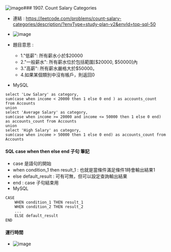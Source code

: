 ![image](https://github.com/Ricky7737/LeetCodeSQLPractise/assets/58324475/a3c1b964-56a9-43bf-bbd4-ab871984f1e0)### 1907. Count Salary Categories
* 連結 : https://leetcode.com/problems/count-salary-categories/description/?envType=study-plan-v2&envId=top-sql-50
* ![image](https://github.com/Ricky7737/LeetCodeSQLPractise/assets/58324475/e4b28639-fd21-4ff7-b940-d6148e7d5fb8)

* 題目意思 :
  * 1."低薪": 所有薪水小於$20000
  * 2."一般薪水": 所有薪水位於包括範圍[$20000, $50000]內
  * 3."高薪": 所有薪水嚴格大於$50000。
  * 4.如果某個類別中沒有帳戶，則返回0

* MySQL
```
select 'Low Salary' as category,
sum(case when income < 20000 then 1 else 0 end ) as accounts_count from Accounts
union 
select 'Average Salary' as category,
sum(case when income >= 20000 and income <= 50000 then 1 else 0 end) as accounts_count from Accounts
union
select 'High Salary' as category,
sum(case when income > 50000 then 1 else 0 end) as accounts_count from Accounts
```
#### SQL case when then else end 子句 筆記
  * case 是語句的開始
  * when condition_1 then result_1 : 也就是當條件滿足條件1時會輸出結果1
  * else default_result : 可有可無，但可以設定查詢輸出結果
  * end : case 子句結束用
* MySQL
```
CASE
    WHEN condition_1 THEN result_1
    WHEN condition_2 THEN result_2
    ...
    ELSE default_result
END
```  
#### 運行時間
* ![image](https://github.com/Ricky7737/LeetCodeSQLPractise/assets/58324475/71354aaa-4650-41ff-9d40-fd42706a6aff)




